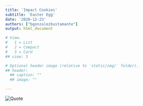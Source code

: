 ```yaml
---
title: 'Impact Cookies'
subtitle: 'Easter Egg'
date: '2020-12-23'
authors: ["bgonzalezbustamante"]
output: html_document

# View.
#   1 = List
#   2 = Compact
#   3 = Card
## view: 3

# Optional header image (relative to `static/img/` folder).
## header:
  ## caption: ""
  ## image: ""

---
```


![Quote](https://github-readme-quotes.herokuapp.com/quote?theme=default&animation=default&layout=socrates?quotesUrl=https://bgonzalezbustamante.com/files/quotes.json)
